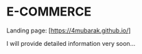 # E-COMMERCE

Landing page:
[https://4mubarak.github.io/]

I will provide  detailed information very soon...

